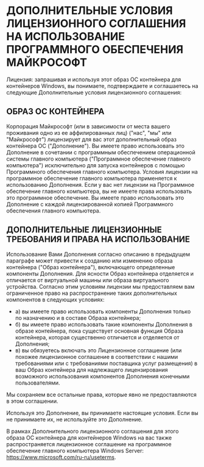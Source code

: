 
# <a name="microsoft-software-supplemental-license-terms"></a>ДОПОЛНИТЕЛЬНЫЕ УСЛОВИЯ ЛИЦЕНЗИОННОГО СОГЛАШЕНИЯ НА ИСПОЛЬЗОВАНИЕ ПРОГРАММНОГО ОБЕСПЕЧЕНИЯ МАЙКРОСОФТ

Лицензия: запрашивая и используя этот образ ОС контейнера для контейнеров Windows, вы понимаете, подтверждаете и соглашаетесь на следующие Дополнительные условия лицензионного соглашения:

## <a name="container-os-image"></a>ОБРАЗ ОС КОНТЕЙНЕРА 

Корпорация Майкрософт (или в зависимости от места вашего проживания одно из ее аффилированных лиц) ("нас", "мы" или "Майкрософт") лицензирует для вас этот дополнительный образ контейнера ОС ("Дополнение"). Вы имеете право использовать это Дополнение в сочетании с программным обеспечением операционной системы главного компьютера ("Программное обеспечение главного компьютера") исключительно для запуска контейнеров с помощью Программного обеспечения главного компьютера.  Условия лицензии на программное обеспечение главного компьютера применяется к использованию Дополнения. Если у вас нет лицензии на Программное обеспечение главного компьютера, вы не имеете права использовать это программное обеспечение. Вы имеете право использовать это Дополнение с каждой лицензированной копией Программного обеспечения главного компьютера.

## <a name="additional-licensing-requirements-andor-use-rights"></a>ДОПОЛНИТЕЛЬНЫЕ ЛИЦЕНЗИОННЫЕ ТРЕБОВАНИЯ И ПРАВА НА ИСПОЛЬЗОВАНИЕ 

Использование Вами Дополнения согласно описанию в предыдущем параграфе может привести к созданию или изменению образа контейнера ("Образ контейнера"), включающего определенные компоненты Дополнения. Для ясности Образ контейнера отделяется и отличается от виртуальной машины или образа виртуального устройства.  Согласно этим условиям лицензии мы предоставляем вам ограниченное право на распространение таких дополнительных компонентов в следующих условиях:

* а) вы имеете право использовать компоненты Дополнения только по назначению и в составе Образа контейнера;
* б) вы имеете право использовать такие компоненты Дополнения в образе контейнера, пока существует основная функция Образа контейнера, которая существенно отличается и отделяется от Дополнения; 
* в) вы обязуетесь включать это Лицензионное соглашение (или похожее лицензионное соглашение в соответствии с нашими требованиями или с требованиями поставщика услуг размещения) в ваш Образ контейнера для надлежащего лицензирования возможного использования компонентов Дополнения конечными пользователями.

Мы сохраняем все остальные права, которые явно не предоставляются в этом соглашении.

Используя это Дополнение, вы принимаете настоящие условия. Если вы не принимаете их, не используйте это Дополнение.

В рамках Дополнительного лицензионного соглашения для этого образа ОС контейнера для контейнеров Windows на вас также распространяется лицензионное соглашение на программное обеспечение главного компьютера Windows Server: https://www.microsoft.com/ru-ru/useterms.  
